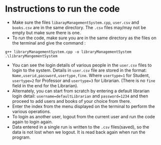 # Instructions to run the code
- Make sure the files `libarayManagementSystem.cpp`, `user.csv` and `books.csv` are in the same directory.
The `.csv` files may/may not be empty but make sure there is one.
- To run the code, make sure you are in the same directory as the files on the terminal and give the command :
```
g++ libraryManagementSystem.cpp -o libraryManagementSystem
.\libraryMangementSystem
```

- You can see the login details of various people in the `user.csv` files to login to the system. Details in `user.csv` file are stored in the format: `Name,userid,password,usertype,fine`.
Where `usertype=1` for Student, `usertype=2` for Professor and `usertype=3` for Librarian. (There is no `fine` field in the end for the Librarian).
- Alternately, you can start from scratch by entering a default librarian login detail: `username=defaultLibrarian` and `password=1234` and then proceed to add users and books of your choice from there.
- Enter the index from the menu displayed on the terminal to perform the various operations.
- To login as another user, logout from the current user and run the code again to login again.
- Data entered in a single run is written to the `.csv` files(saved), so the data is not lost when we logout. It is read back again when run the program.